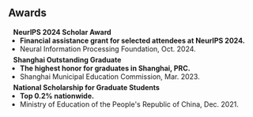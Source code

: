 ## Awards

<h4 style="margin:0 10px 0;">NeurIPS 2024 Scholar Award</h4>

<ul style="margin:0 0 5px;">
  <li><autocolor><b>Financial assistance grant for selected attendees at NeurIPS 2024.</b></autocolor></li>
  <li><autocolor> Neural Information Processing Foundation, Oct. 2024.</autocolor></li>
</ul>

<h4 style="margin:0 10px 0;">Shanghai Outstanding Graduate</h4>

<ul style="margin:0 0 5px;">
  <li><autocolor><b>The highest honor for graduates in Shanghai, PRC.</b></autocolor></li>
  <li><autocolor>Shanghai Municipal Education Commission, Mar. 2023.</autocolor></li>
</ul>

<h4 style="margin:0 10px 0;">National Scholarship for Graduate Students</h4>

<ul style="margin:0 0 5px;">
  <li><autocolor><b>Top 0.2% nationwide.</b></autocolor></li>
  <li><autocolor>Ministry of Education of the People's Republic of China, Dec. 2021.</autocolor></li>
</ul>
